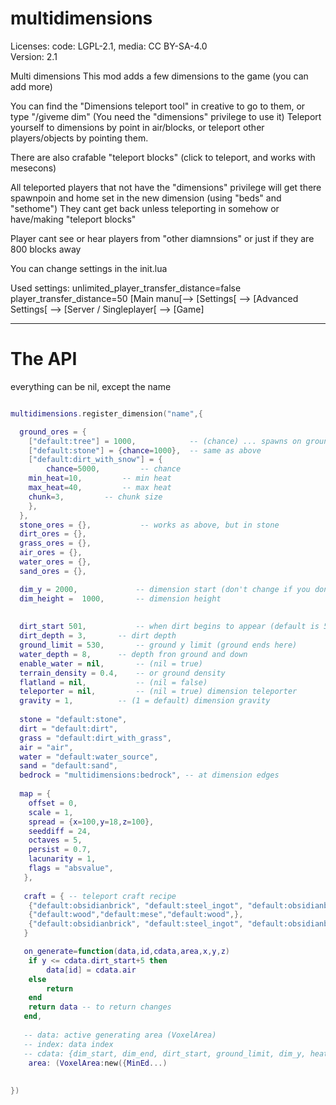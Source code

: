 # multidimensions
Licenses: code: LGPL-2.1, media: CC BY-SA-4.0  
Version: 2.1

Multi dimensions
This mod adds a few dimensions to the game (you can add more)

You can find the "Dimensions teleport tool" in creative to go to them, or type "/giveme dim"
(You need the "dimensions" privilege to use it)
Teleport yourself to dimensions by point in air/blocks, or teleport other players/objects by pointing them.

There are also crafable "teleport blocks" (click to teleport, and works with mesecons)

All teleported players that not have the "dimensions" privilege will get there spawnpoin and home set in the new dimension (using "beds" and "sethome")
They cant get back unless teleporting in somehow or have/making "teleport blocks"

Player cant see or hear players from "other diamnsions" or just if they are 800 blocks away

You can change settings in the init.lua

Used settings:
unlimited_player_transfer_distance=false
player_transfer_distance=50
[Main manu[--> [Settings[ --> [Advanced Settings[ --> [Server / Singleplayer[ --> [Game]


---
# The API

everything can be nil, except the name
```lua

multidimensions.register_dimension("name",{

  ground_ores = {
    ["default:tree"] = 1000,            -- (chance) ... spawns on ground, used by trees, grass, flowers...
    ["default:stone"] = {chance=1000}, 	-- same as above
    ["default:dirt_with_snow"] = {
    	chance=5000,	     -- chance
	min_heat=10,	     -- min heat
	max_heat=40,	     -- max heat
	chunk=3,	     -- chunk size
    },
  },
  stone_ores = {},     	     -- works as above, but in stone
  dirt_ores = {},
  grass_ores = {},
  air_ores = {},
  water_ores = {},
  sand_ores = {},

  dim_y = 2000,             -- dimension start (don't change if you don't know what you're doing)
  dim_height =  1000,	    -- dimension height
  
  
  dirt_start 501,           -- when dirt begins to appear (default is 501)
  dirt_depth = 3,	    -- dirt depth
  ground_limit = 530,	    -- ground y limit (ground ends here)
  water_depth = 8,	    -- depth fron ground and down
  enable_water = nil,       -- (nil = true)
  terrain_density = 0.4,    -- or ground density
  flatland = nil,           -- (nil = false)
  teleporter = nil,         -- (nil = true) dimension teleporter
  gravity = 1,		    -- (1 = default) dimension gravity
  
  stone = "default:stone",
  dirt = "default:dirt",
  grass = "default:dirt_with_grass",
  air = "air",
  water = "default:water_source",
  sand = "default:sand",
  bedrock = "multidimensions:bedrock", -- at dimension edges
  
  map = {
    offset = 0,
    scale = 1,
    spread = {x=100,y=18,z=100},
    seeddiff = 24,
    octaves = 5,
    persist = 0.7,
    lacunarity = 1,
    flags = "absvalue",
   },
   
   craft = { -- teleport craft recipe
	{"default:obsidianbrick", "default:steel_ingot", "default:obsidianbrick"},
	{"default:wood","default:mese","default:wood",},
	{"default:obsidianbrick", "default:steel_ingot", "default:obsidianbrick"},
   }

   on_generate=function(data,id,cdata,area,x,y,z)
	if y <= cdata.dirt_start+5 then
		data[id] = cdata.air
	else
		return
	end
	return data -- to return changes
   end,
   
   -- data: active generating area (VoxelArea)
   -- index: data index
   -- cdata: {dim_start, dim_end, dirt_start, ground_limit, dim_y, heat, dirt, stone, grass, air, water, sand, bedrock, blocking, killing}
    area: (VoxelArea:new({MinEd...)
   
   
})
```
